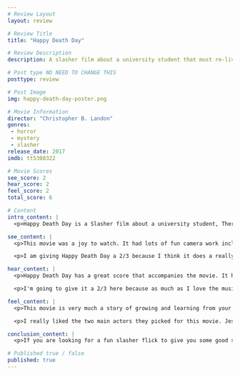 ```yaml
---
# Review Layout
layout: review

# Review Title
title: "Happy Death Day"

# Review Description
description: A slasher film about a university student that must re-live her birthday over and over until she finds out who her killer is.

# Post type NO NEED TO CHANGE THIS
posttype: review

# Post Image
img: happy-death-day-poster.png

# Movie Information
director: "Christopher B. Landon"
genres:
 - horror
 - mystery
 - slasher
release_date: 2017
imdb: tt5308322

# Movie Scores
see_score: 2
hear_score: 2
feel_score: 2
total_score: 6

# Content
intro_content: |
  <p>Happy Death Day is a Slasher film about a university student, Theresa "Tree" Gelbman, who wakes up on her birthday in the dorm room of a classmate, Carter Davis, after a drunken party night. She goes through the day being just an awful and unlikable person only to be killed at night by a hooded figure wearing the mask of their school mascot, which is a horrible cartoonish baby face. She then wakes up in the same dorm room back at the beginning of her birthday and must re-live the day over and over as she continues to be killed every night. Think of it as a mix of groundhog day and a typical slasher film. In fact the characters even mention this later in the movie.</p>

see_content: |
  <p>This movie was a joy to watch. It had lots of fun camera work including some really great hallway chase scenes and some "he's right behind you" jump scares, even a really cool pan up to the top of the inside of a bell tower. Just all the things you want in a slasher film. But what really did a great job at tying it together was the color grading. It was done in a way that really drove home the light-hearted feeling the movie has. It's more a fun love letter to slashers than a straight up horror movie and I really enjoyed that about it.</p>

  <p>I am giving Happy Death Day a 2/3 because I think it does a really great job keeping you visually interested and bringing some really great camerawork to the table. I mentioned above about how I really thought the color grading helped set the mood of the movie as more of a fun slasher than a straight up horror and I found that to really be one of the movies pros.</p>

hear_content: |
  <p>Happy Death Day has a great score that accompanies the movie. It has some typical horror movie sound cues but they mix it up with more upbeat and energetic music. Again with the color grading setting the tone, I think the music really nails the tone of the movie home. It's a fun slasher and it wants you to know it's fun.</p>

  <p>I'm going to give it a 2/3 here because as much as I love the music setting the tone it's nothing extraordinary that will stick in your memory. Even as I am writing this review only a week or so after watching the movie I can't quite remember a lot of how the movie sounded and for this I think a 2/3 is fair. It's great but not super memorable.</p>

feel_content: |
  <p>This movie is very much a story of growing and learning from your mistakes. Very much like in Groundhog Day, the main character is not super friendly or likeable at first. In fact Tree is kind of awful and mean to everyone around her. After she gets killed a few times and realizes she is stuck in this time loop she starts to realize that maybe she doesn't treat everyone so well and maybe she should try to be a bit nicer. There is a very powerful scene where you can see that she has finally learned to care about other people and she makes a choice that she would never have made before to save someone else's life.</p>

  <p>I really liked the two main actors they picked for this movie. Jessica Rothe as Tree and Israel Broussard as Carter. They both do a great job convincing you that they are indeed real college kids, Tree as the snobby stuck up sorority girl and Carter as the nerdy and kept to himself kid just trying to be nice. The story of learning about yourself and changing for the better is all wrapped up in a nice slasher / time travel movie and I really enjoyed it. For that i'll give it a 2/3. This is another one where I would definitely give it a half point if I could and make it a 2.5, I really think it's just a few steps away from being perfect.</p>

conclusion_content: |
  <p>If you are looking for a fun slasher flick to give you some good scares but even better laughs this might be the right movie for you. Happy Death Day is a lot of fun and it's got a good amount of mystery, slasher elements and a kind of goofy happy vibe. I really recommend anyone to check this out. I really don't think you will be disappointed with this movie.</p>

# Published true / false
published: true
---
```

